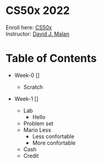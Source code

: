 # CS50x 2022
Enroll here: [CS50x](https://cs50.harvard.edu/x/2022/)\
Instructor: [David J. Malan](https://cs.harvard.edu/malan/)

# Table of Contents 

* Week-0 []
  * Scratch

* Week-1 []
  * Lab
    * Hello
  * Problem set
  * Mario Less 
      * Less confortable
      * More confortable
  * Cash
  * Credit 
  
  
